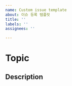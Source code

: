 ```yaml
---
name: Custom issue template
about: 이슈 등록 템플릿
title: ''
labels: ''
assignees: ''

---
```


# Topic

## Description
